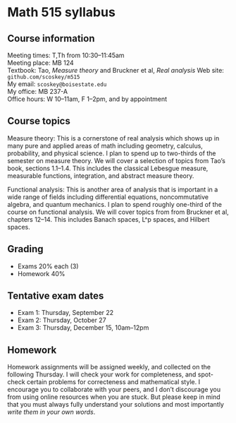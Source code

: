 # Math 515 syllabus

## Course information

Meeting times: T,Th from 10:30–11:45am  
Meeting place: MB 124  
Textbook: Tao, *Measure theory* and Bruckner et al, *Real analysis*
Web site: `github.com/scoskey/m515`  
My email: `scoskey@boisestate.edu`  
My office: MB 237-A  
Office hours: W 10–11am, F 1–2pm, and by appointment

## Course topics

Measure theory: This is a cornerstone of real analysis which shows up in many pure and applied areas of math including geometry, calculus, probability, and physical science. I plan to spend up to two-thirds of the semester on measure theory. We will cover a selection of topics from Tao’s book, sections 1.1–1.4. This includes the classical Lebesgue measure, measurable functions, integration, and abstract measure theory.

Functional analysis: This is another area of analysis that is important in a wide range of fields including differential equations, noncommutative algebra, and quantum mechanics. I plan to spend roughly one-third of the course on functional analysis. We will cover topics from from Bruckner et al, chapters 12–14. This includes Banach spaces, L^p spaces, and Hilbert spaces.

## Grading

* Exams 20% each (3)
* Homework 40%

## Tentative exam dates

* Exam 1: Thursday, September 22
* Exam 2: Thursday, October 27
* Exam 3: Thursday, December 15, 10am–12pm

## Homework

Homework assignments will be assigned weekly, and collected on the following Thursday. I will check your work for completeness, and spot-check certain problems for correcteness and mathematical style. I encourage you to collaborate with your peers, and I don’t discourage you from using online resources when you are stuck. But please keep in mind that you must always fully understand your solutions and most importantly *write them in your own words*.
